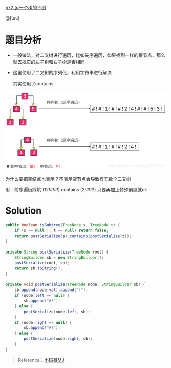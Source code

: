 ﻿[572.另一个树的子树](https://leetcode-cn.com/problems/subtree-of-another-tree/)

@[toc]

# 题目分析

- 一般做法，对二叉树进行遍历，比如先序遍历，如果找到一样的根节点，那么就去找它的左子树和右子树是否相同

- 这里使用了二叉树的序列化，利用字符串进行解决

    其实使用了contains

![在这里插入图片描述](images/572.%E5%8F%A6%E4%B8%80%E4%B8%AA%E6%A0%91%E7%9A%84%E5%AD%90%E6%A0%91/20200507182207403.png)

为什么要把空结点也表示？不表示空节点会导致有无数个二叉树

附：前序遍历踩坑
(12!#!#!) contains (2!#!#!)
只要再加上特殊前缀就ok

# Solution

```java
public boolean isSubtree(TreeNode s, TreeNode t) {
    if (s == null || t == null) return false;
    return postSerialize(s).contains(postSerialize(t));
}

private String postSerialize(TreeNode root) {
    StringBuilder sb = new StringBuilder();
    postSerialize(root, sb);
    return sb.toString();
}

private void postSerialize(TreeNode node, StringBuilder sb) {
    sb.append(node.val).append("!");
    if (node.left == null) {
        sb.append("#!");
    } else {
        postSerialize(node.left, sb);
    }
    if (node.right == null) {
        sb.append("#!");
    } else {
        postSerialize(node.right, sb);
    }
}
```

> Reference：[小码哥MJ](https://space.bilibili.com/325538782/)
